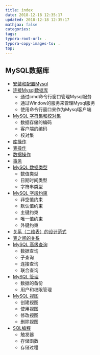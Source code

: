 ```yaml
---
title: index
date: 2018-12-18 12:35:17
updated: 2018-12-18 12:35:17 
mathjax: false
categories: 
tags:
typora-root-url: .
typora-copy-images-to: .
top: 
---
```



## MySQL数据库

* [安装和配置Mysql](mysql.md)
* [连接Mysql数据库](mysql.md)
  * 通过cmd命令行窗口管理Mysql服务
  * 通过Window的服务来管理Mysql服务
  * 使用命令行窗口来作为Mysql客户端
* [MySQL 字符集和校对集](mysql_charset_collate.md)
  * 数据存储的编码
  * 客户端的编码
  * 校对集
* [库操作](mysql_manipulation.md)
* [表操作](mysql_manipulation.md)
* [数据操作](mysql_manipulation.md)
* [事务](mysql_manipulation.md)
* [MySQL 数据类型](mysql_datatype.md)
  * 数值类型
  * 日期时间类型
  * 字符串类型
* [MySQL 字段约束](mysql_constraint.md)
  * 非空值约束
  * 默认值约束
  * 主键约束
  * 唯一值约束
  * 外键约束
* [关系（二维表）的设计范式](table_NormalFormat.md)
* [表之间的关系](table_relation.md)
* [MySQL 高级查询](mysql_select.md)
  * 数据查询
  * 子查询
  * 连接查询
  * 联合查询
* [MySQL 管理](mysql_manage.md)
  * 数据的备份
  * 用户和权限管理
* [MySQL 视图](mysql_view.md)
  * 创建视图
  * 使用视图
  * 修改视图
  * 删除视图
* [SQL编程](mysql_programme.md)
  * 触发器
  * 存储函数
  * 存储过程